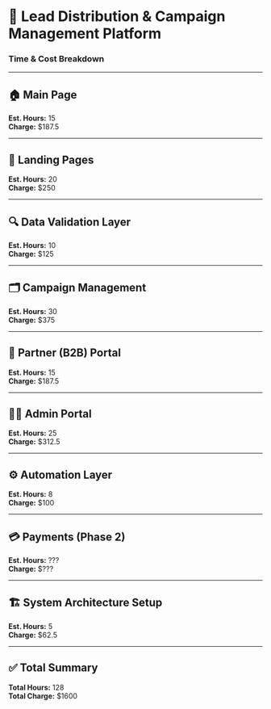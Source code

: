 # 🧩 Lead Distribution & Campaign Management Platform
### Time & Cost Breakdown

---

## 🏠 Main Page
**Est. Hours:** 15  
**Charge:** $187.5  

---

## 🧭 Landing Pages
**Est. Hours:** 20  
**Charge:** $250

---

## 🔍 Data Validation Layer
**Est. Hours:** 10  
**Charge:** $125

---

## 🗂️ Campaign Management
**Est. Hours:** 30  
**Charge:** $375

---

## 💼 Partner (B2B) Portal
**Est. Hours:** 15  
**Charge:** $187.5

---

## 🧑‍💼 Admin Portal
**Est. Hours:** 25  
**Charge:** $312.5

---

## ⚙️ Automation Layer
**Est. Hours:** 8  
**Charge:** $100

---

## 💳 Payments (Phase 2)
**Est. Hours:** ???  
**Charge:** $???

---

## 🏗️ System Architecture Setup
**Est. Hours:** 5  
**Charge:** $62.5

---

## ✅ Total Summary
**Total Hours:** 128  
**Total Charge:** $1600